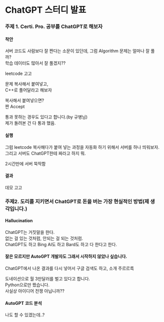 # ChatGPT 스터디 발표
### 주제 1. Certi. Pro. 공부를 ChatGPT로 해보자
#### 착안

서버 코드도 사람보다 잘 짠다는 소문이 있던데, 그럼 Algorithm 문제는 얼마나 잘 풀까?  
학습 데이터도 많아서 잘 풀겠지??

leetcode 고고

문제 복사해서 붙여넣고,  
C++로 풀어달라고 해보자

복사해서 붙여넣으면?  
짠 Accept

통과 못하는 경우도 있다고 합니다.(by 규병님)  
제가 돌려본 건 다 통과 했음.

#### 실행
그럼 leetcode 복사해다가 붙여 넣는 과정을 자동화 하기 위해서 서버를 하나 띄워보자.  
그리고 서버도 ChatGPT한테 짜라고 하지 뭐.  

2시간만에 서버 뚝딱함  

#### 결과
데모 고고

### 주제2. 도리를 지키면서 ChatGPT로 돈을 버는 가장 현실적인 방법(제 생각입니다.)
#### Hallucination
ChatGPT는 거짓말을 한다.  
없는 걸 있는 것처럼, 안되는 걸 되는 것처럼.  
ChatGPT도 하고 Bing AI도 하고 Bard도 하고 다 한다고 한다.  

#### 잘은 모르지만 AutoGPT 개발자도 그래서 시작하지 않았나 싶습니다.
ChatGPT에서 나온 결과를 다시 넣어서 구글 검색도 하고, 
소개 주르르륵

도네이션으로 월 3만달러를 벌고 있다고 합니다.  
Python으로만 짰습니다.  
사실상 아이디어 전쟁 아닙니까??  

#### AutoGPT 코드 분석
나도 할 수 있겠는데..?  

